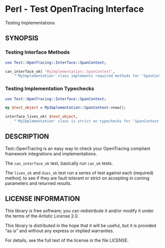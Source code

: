 # Perl - Test OpenTracing Interface

Testing Implementations


## SYNOPSIS

### Testing Interface Methods

```perl
use Test::OpenTracing::Interface::SpanContext;

can_interface_ok( 'MyImplementation::SpanContext',
    "'MyImplementation' class implements required methods for 'SpanContext'";

```

### Testing Implementation Typechecks

```perl
use Test::OpenTracing::Interface::SpanContext;

my $test_object = MyImplementation::SpanContext->new();

interface_lives_ok( $test_object,
    "'MyImplementation' class is strict on typechecks for 'SpanContext'";

```


## DESCRIPTION

Test::OpenTracing is an easy way to check your OpenTracing compliant framework
integrations and implementations.

The `can_interface_ok` test, basically run `can_ok` tests.

The `lives_ok` and `dies_ok` test run a series of test against each
(required) method, to see if they are fault tolerant or strict on accepting in
coming parameters and returned results.



## LICENSE INFORMATION

This library is free software; you can redistribute it and/or modify it under
the terms of the Artistic License 2.0.

This library is distributed in the hope that it will be useful, but it is
provided “as is” and without any express or implied warranties.

For details, see the full text of the license in the file LICENSE.
